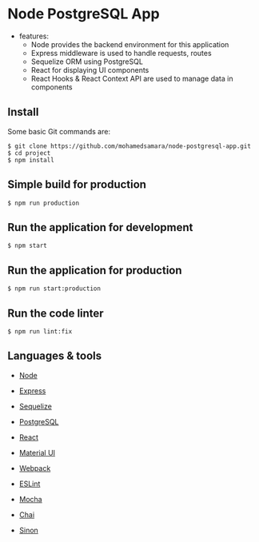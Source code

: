 # Node PostgreSQL App

* features:   
  * Node provides the backend environment for this application
  * Express middleware is used to handle requests, routes
  * Sequelize ORM using PostgreSQL
  * React for displaying UI components
  * React Hooks & React Context API are used to manage data in components


## Install

Some basic Git commands are:

```
$ git clone https://github.com/mohamedsamara/node-postgresql-app.git
$ cd project
$ npm install
```  

## Simple build for production

```
$ npm run production
```

## Run the application for development

```
$ npm start
```

## Run the application for production

```
$ npm run start:production
```

## Run the code linter

```
$ npm run lint:fix
```

## Languages & tools

- [Node](https://nodejs.org/en/)

- [Express](https://expressjs.com/)

- [Sequelize](https://sequelize.org/)

- [PostgreSQL](https://www.postgresql.org/)

- [React](https://reactjs.org/)

- [Material UI](https://material-ui.com/)

- [Webpack](https://webpack.js.org/)

- [ESLint](https://eslint.org/)

- [Mocha](https://mochajs.org/)

- [Chai](https://www.chaijs.com/)

- [Sinon](https://sinonjs.org/)



